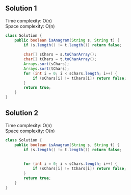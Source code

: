 ## Solution 1

Time complexity: O(n)  
Space complexity: O(n)  

```java
class Solution {
    public boolean isAnagram(String s, String t) {
        if (s.length() != t.length()) return false;
        
        char[] sChars = s.toCharArray();
        char[] tChars = t.toCharArray();
        Arrays.sort(sChars);        
        Arrays.sort(tChars);
        for (int i = 0; i < sChars.length; i++) {
            if (sChars[i] != tChars[i]) return false;
        }
        return true;
    }
}
```

## Solution 2

Time complexity: O(n)  
Space complexity: O(n)  

```java
class Solution {
    public boolean isAnagram(String s, String t) {
        if (s.length() != t.length()) return false;
        
        
        for (int i = 0; i < sChars.length; i++) {
            if (sChars[i] != tChars[i]) return false;
        }
        return true;
    }
}
```